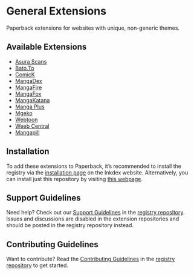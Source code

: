 # General Extensions

Paperback extensions for websites with unique, non-generic themes.

## Available Extensions

- [Asura Scans](https://asuracomic.net)
- [Bato.To](https://bato.to)
- [ComicK](https://comick.io)
- [MangaDex](https://mangadex.org)
- [MangaFire](https://mangafire.to)
- [MangaFox](https://fanfox.net)
- [MangaKatana](https://mangakatana.com)
- [Manga Plus](https://mangaplus.shueisha.co.jp)
- [Mgeko](https://mgeko.cc)
- [Webtoon](https://webtoons.com)
- [Weeb Central](https://weebcentral.com)
- [Mangapill](https://mangapill.com)

## Installation

To add these extensions to Paperback, it’s recommended to install the registry via the [installation page][registry-installation-page] on the Inkdex website. Alternatively, you can install just this repository by visiting [this webpage][repository-installation-page].

## Support Guidelines

Need help? Check out our [Support Guidelines][support-guidelines] in the [registry repository][registry-repository]. Issues and discussions are disabled in the extension repositories and should be posted in the registry repository instead.

## Contributing Guidelines

Want to contribute? Read the [Contributing Guidelines][contributing-guidelines] in the [registry repository][registry-repository] to get started.

[registry-installation-page]: https://inkdex.github.io/installation
[repository-installation-page]: https://inkdex.github.io/general-extensions/0.9/stable
[support-guidelines]: https://github.com/inkdex/extensions/blob/master/.github/SUPPORT.md
[registry-repository]: https://github.com/inkdex/extensions
[contributing-guidelines]: https://github.com/inkdex/extensions/blob/master/.github/CONTRIBUTING.md
